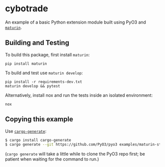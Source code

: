 # cybotrade

An example of a basic Python extension module built using PyO3 and [`maturin`](https://github.com/PyO3/maturin).

## Building and Testing

To build this package, first install `maturin`:

```shell
pip install maturin
```

To build and test use `maturin develop`:

```shell
pip install -r requirements-dev.txt
maturin develop && pytest
```

Alternatively, install nox and run the tests inside an isolated environment:

```shell
nox
```

## Copying this example

Use [`cargo-generate`](https://crates.io/crates/cargo-generate):

```bash
$ cargo install cargo-generate
$ cargo generate --git https://github.com/PyO3/pyo3 examples/maturin-starter
```

(`cargo generate` will take a little while to clone the PyO3 repo first; be patient when waiting for the command to run.)
